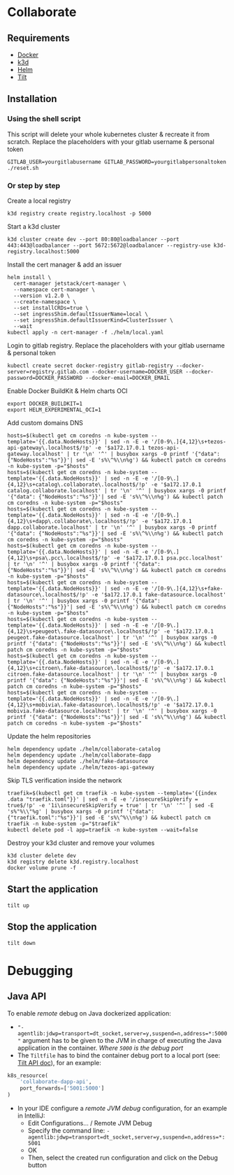 # Collaborate

## Requirements

- [Docker](https://docs.docker.com/engine/install/#server)
- [k3d](https://k3d.io/#installation)
- [Helm](https://helm.sh/docs/intro/install/)
- [Tilt](https://docs.tilt.dev/install.html#linux)

## Installation

### Using the shell script

This script will delete your whole kubernetes cluster & recreate it from scratch.
Replace the placeholders with your gitlab username & personal token
```shell script
GITLAB_USER=yourgitlabusername GITLAB_PASSWORD=yourgitlabpersonaltoken ./reset.sh
```

### Or step by step

Create a local registry
```shell script
k3d registry create registry.localhost -p 5000
```

Start a k3d cluster
```shell script
k3d cluster create dev --port 80:80@loadbalancer --port 443:443@loadbalancer --port 5672:5672@loadbalancer --registry-use k3d-registry.localhost:5000
```

Install the cert manager & add an issuer
```shell script
helm install \
  cert-manager jetstack/cert-manager \
  --namespace cert-manager \
  --version v1.2.0 \
  --create-namespace \
  --set installCRDs=true \
  --set ingressShim.defaultIssuerName=local \
  --set ingressShim.defaultIssuerKind=ClusterIssuer \
  --wait
kubectl apply -n cert-manager -f ./helm/local.yaml
```

Login to gitlab registry. Replace the placeholders with your gitlab username & personal token
```shell script
kubectl create secret docker-registry gitlab-registry --docker-server=registry.gitlab.com --docker-username=DOCKER_USER --docker-password=DOCKER_PASSWORD --docker-email=DOCKER_EMAIL
```

Enable Docker BuildKit & Helm charts OCI
```shell script
export DOCKER_BUILDKIT=1
export HELM_EXPERIMENTAL_OCI=1
```

Add custom domains DNS
```shell script
hosts=$(kubectl get cm coredns -n kube-system --template='{{.data.NodeHosts}}' | sed -n -E -e '/[0-9\.]{4,12}\s+tezos-api-gateway\.localhost$/!p' -e '$a172.17.0.1 tezos-api-gateway.localhost' | tr '\n' '^' | busybox xargs -0 printf '{"data": {"NodeHosts":"%s"}}'| sed -E 's%\^%\\n%g') && kubectl patch cm coredns -n kube-system -p="$hosts"
hosts=$(kubectl get cm coredns -n kube-system --template='{{.data.NodeHosts}}' | sed -n -E -e '/[0-9\.]{4,12}\s+catalog\.collaborate\.localhost$/!p' -e '$a172.17.0.1 catalog.collaborate.localhost' | tr '\n' '^' | busybox xargs -0 printf '{"data": {"NodeHosts":"%s"}}'| sed -E 's%\^%\\n%g') && kubectl patch cm coredns -n kube-system -p="$hosts"
hosts=$(kubectl get cm coredns -n kube-system --template='{{.data.NodeHosts}}' | sed -n -E -e '/[0-9\.]{4,12}\s+dapp\.collaborate\.localhost$/!p' -e '$a172.17.0.1 dapp.collaborate.localhost' | tr '\n' '^' | busybox xargs -0 printf '{"data": {"NodeHosts":"%s"}}'| sed -E 's%\^%\\n%g') && kubectl patch cm coredns -n kube-system -p="$hosts"
hosts=$(kubectl get cm coredns -n kube-system --template='{{.data.NodeHosts}}' | sed -n -E -e '/[0-9\.]{4,12}\s+psa\.pcc\.localhost$/!p' -e '$a172.17.0.1 psa.pcc.localhost' | tr '\n' '^' | busybox xargs -0 printf '{"data": {"NodeHosts":"%s"}}'| sed -E 's%\^%\\n%g') && kubectl patch cm coredns -n kube-system -p="$hosts"
hosts=$(kubectl get cm coredns -n kube-system --template='{{.data.NodeHosts}}' | sed -n -E -e '/[0-9\.]{4,12}\s+fake-datasource\.localhost$/!p' -e '$a172.17.0.1 fake-datasource.localhost' | tr '\n' '^' | busybox xargs -0 printf '{"data": {"NodeHosts":"%s"}}'| sed -E 's%\^%\\n%g') && kubectl patch cm coredns -n kube-system -p="$hosts"
hosts=$(kubectl get cm coredns -n kube-system --template='{{.data.NodeHosts}}' | sed -n -E -e '/[0-9\.]{4,12}\s+peugeot\.fake-datasource\.localhost$/!p' -e '$a172.17.0.1 peugeot.fake-datasource.localhost' | tr '\n' '^' | busybox xargs -0 printf '{"data": {"NodeHosts":"%s"}}'| sed -E 's%\^%\\n%g') && kubectl patch cm coredns -n kube-system -p="$hosts"
hosts=$(kubectl get cm coredns -n kube-system --template='{{.data.NodeHosts}}' | sed -n -E -e '/[0-9\.]{4,12}\s+citroen\.fake-datasource\.localhost$/!p' -e '$a172.17.0.1 citroen.fake-datasource.localhost' | tr '\n' '^' | busybox xargs -0 printf '{"data": {"NodeHosts":"%s"}}'| sed -E 's%\^%\\n%g') && kubectl patch cm coredns -n kube-system -p="$hosts"
hosts=$(kubectl get cm coredns -n kube-system --template='{{.data.NodeHosts}}' | sed -n -E -e '/[0-9\.]{4,12}\s+mobivia\.fake-datasource\.localhost$/!p' -e '$a172.17.0.1 mobivia.fake-datasource.localhost' | tr '\n' '^' | busybox xargs -0 printf '{"data": {"NodeHosts":"%s"}}'| sed -E 's%\^%\\n%g') && kubectl patch cm coredns -n kube-system -p="$hosts"
```

Update the helm repositories
```shell script
helm dependency update ./helm/collaborate-catalog
helm dependency update ./helm/collaborate-dapp
helm dependency update ./helm/fake-datasource
helm dependency update ./helm/tezos-api-gateway
```

Skip TLS verification inside the network 
```shell script
traefik=$(kubectl get cm traefik -n kube-system --template='{{index .data "traefik.toml"}}' | sed -n -E -e '/insecureSkipVerify = true$/!p' -e '1i\insecureSkipVerify = true' | tr '\n' '^' | sed -E 's%"%\\"%g' | busybox xargs -0 printf '{"data": {"traefik.toml":"%s"}}'| sed -E 's%\^%\\n%g') && kubectl patch cm traefik -n kube-system -p="$traefik"
kubectl delete pod -l app=traefik -n kube-system --wait=false
```

Destroy your k3d cluster and remove your volumes
```shell script
k3d cluster delete dev
k3d registry delete k3d.registry.localhost
docker volume prune -f
```

## Start the application

```shell script
tilt up
```

## Stop the application

```shell script
tilt down
```

# Debugging
## Java API
To enable _remote_ debug on Java dockerized application:
* `"-agentlib:jdwp=transport=dt_socket,server=y,suspend=n,address=*:5000"` argument has to be given to the JVM in charge of executing the Java application in the container.
  _Where `5000` is the debug port_
* The `Tiltfile` has to bind the container debug port to a local port (see: [Tilt API doc](https://docs.tilt.dev/api.html)), for an example:
```python
k8s_resource(
    'collaborate-dapp-api',
    port_forwards=['5001:5000']
)
```
* In your IDE configure a _remote JVM debug_ configuration, for an example in IntelliJ:
  * Edit Configurations... / Remote JVM Debug
  * Specify the command line: `-agentlib:jdwp=transport=dt_socket,server=y,suspend=n,address=*:5001`
  * OK
  * Then, select the created run configuration and click on the Debug button  
    